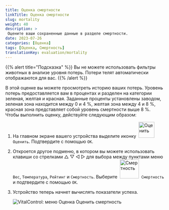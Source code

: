 ```yaml
---
title: Оценка смертности
linkTitle: Оценка смертности
slug: mortality
weight: 40
description: >
 Оцените ваши сохраненные данные в разделе смертности.
date: 2023-07-26
categories: [Оценка]
tags: [Оценка, Смертность]
translationKey: evaluation/mortality
---
```

{{% alert title="Подсказка" %}}
Вы не можете использовать фильтры животных в анализе уровня потерь. Потери телят автоматически отображаются для вас.
{{% /alert %}}

В этой оценке вы можете просмотреть историю ваших потерь. Уровень потерь предоставляется вам в процентах и разделен на категории зеленая, желтая и красная. Заданные проценты установлены заводом, зеленая зона находится между 0 и 4 %, желтая зона между 4 и 8 %, красная зона представляет собой уровень смертности выше 8 %.
Чтобы выполнить оценку, действуйте следующим образом:

1. На главном экране вашего устройства выделите иконку &nbsp;<img src="/icons/main/evaluation.svg" width="50" align="bottom" alt="Оценить" />&nbsp; `Оценить`. Подтвердите с помощью `OK`.

2. Откроется другое подменю, в котором вы можете использовать клавиши со стрелками △ ▽ ◁ ▷ для выбора между пунктами меню `Вес`, `Температура`, `Рейтинг` и `Смертность`. Выберите &nbsp;<img src="/icons/evaluation/calflosses.svg" width="60" align="bottom" alt="Смертность" />&nbsp; `Смертность` и подтвердите с помощью `OK`.

3. Устройство теперь начнет вычислять показатели успеха.

   ![VitalControl: меню Оценка Оценить смертность](../images/mortality.png "Оценить смертность")
   
